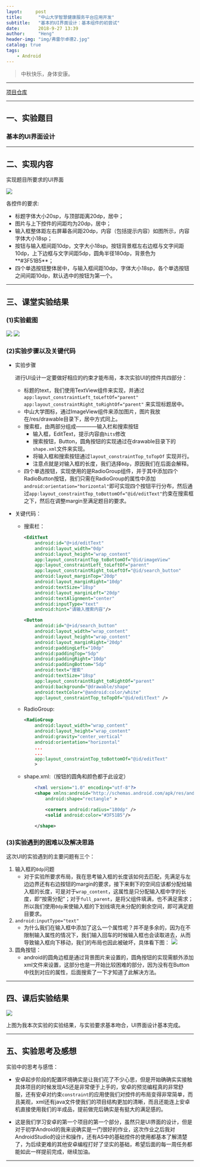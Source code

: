 ```yaml
---
layot:     post
title:      "中山大学智慧健康服务平台应用开发"
subtitle:   "基本的UI界面设计：基本组件的初尝试"
date:       2018-9-27 13:39
author:     "Heng"
header-img: "img/弗雷尔卓德2.jpg"
catalog: true
tags:
    - Android
---
```


>中秋快乐，身体安康。

---

[项目仓库](https://gitee.com/ClearLoveH/PersonalProject1)

---
## 一、实验题目 

### 基本的UI界面设计

---

## 二、实现内容

实现题目所要求的UI界面
  
![](/img/in-post/post-Android/lab1/截图/preview.jpg)


各控件的要求:

- 标题字体大小20sp，与顶部距离20dp，居中；
- 图片与上下控件的间距均为20dp，居中；
- 输入框整体距左右屏幕各间距20dp，内容（包括提示内容）如图所示，内容字体大小18sp；
- 按钮与输入框间距10dp，文字大小18sp。按钮背景框左右边框与文字间距10dp，上下边框与文字间距5dp，圆角半径180dp，背景色为**#3F51B5**；
- 四个单选按钮整体居中，与输入框间距10dp，字体大小18sp，各个单选按钮之间间距10dp，默认选中的按钮为第一个。

---

## 三、课堂实验结果
### (1)实验截图
  
![](/img/in-post/post-Android/lab1/截图/lab1_week4_1.png)
![](/img/in-post/post-Android/lab1/截图/lab1_week4_3.png)

### (2)实验步骤以及关键代码

- 实验步骤

    进行UI设计一定要做好相应的约束才能布局，本次实验UI的控件共四部分：
    - 标题的text，我们使用TextView组件来实现，并通过
    `app:layout_constraintLeft_toLeftOf="parent"`
    `app:layout_constraintRight_toRightOf="parent"`
        来实现标题居中。
    - 中山大学图标，通过ImageView组件来添加图片，图片我放在/res/drawable目录下，居中方式同上。
    - 搜索框，由两部分组成————输入栏和搜索按钮
        - 输入框，EditText，提示内容由`hits`修改
        - 搜索按钮，Button，圆角按钮的实现通过在drawable目录下的`shape.xml`文件来实现。
        - 将输入框和搜索按钮通过`layout_constraintTop_toTopOf` 实现并行。
        - 注意点就是对输入框的长度，我们选择`0dp`，原因我们在后面会解释。
    - 四个单选按钮，实现使用的是RadioGroup组件，并于其中添加四个RadioButton按钮，我们只需在RadioGroup的属性中添加`android:orientation="horizontal"`即可实现四个按钮平行分布，然后通过`app:layout_constraintTop_toBottomOf="@id/editText"`约束在搜索框之下，然后在调整margin至满足题目的要求。

- 关键代码：

    - 搜索栏：
        ```xml
        <EditText
            android:id="@+id/editText"
            android:layout_width="0dp"
            android:layout_height="wrap_content"
            app:layout_constraintTop_toBottomOf="@id/imageView"
            app:layout_constraintLeft_toLeftOf="parent"
            app:layout_constraintRight_toLeftOf="@id/search_button"
            android:layout_marginTop="20dp"
            android:layout_marginRight="10dp"
            android:textSize="18sp"
            android:layout_marginLeft="20dp"
            android:textAlignment="center"
            android:inputType="text"
            android:hint="请输入搜索内容"/>

        <Button
            android:id="@+id/search_button"
            android:layout_width="wrap_content"
            android:layout_height="wrap_content"
            android:layout_marginRight="20dp"
            android:paddingLeft="10dp"
            android:paddingTop="5dp"
            android:paddingRight="10dp"
            android:paddingBottom="5dp"
            android:text="搜索"
            android:textSize="18sp"
            app:layout_constraintRight_toRightOf="parent"
            android:background="@drawable/shape"
            android:textColor="@android:color/white"
            app:layout_constraintTop_toTopOf="@id/editText" />
        ```

    - RadioGroup:
        ```xml
        <RadioGroup
            android:layout_width="wrap_content"
            android:layout_height="wrap_content"
            android:gravity="center_vertical"
            android:orientation="horizontal"
            ...
            ...
            app:layout_constraintTop_toBottomOf="@id/editText"
            >
        ```

    - shape.xml:（按钮的圆角和颜色都于此设定）
        ```xml
            <?xml version="1.0" encoding="utf-8"?>
            <shape xmlns:android="http://schemas.android.com/apk/res/android"
                android:shape="rectangle" >

                <corners android:radius="180dp" />
                <solid android:color="#3F51B5"/>

            </shape>
        ```


### (3)实验遇到的困难以及解决思路

这次UI的实验遇到的主要问题有三个：
1. 输入框的`0dp`问题
    - 对于实验所要求布局，我在思考输入框的长度该如何去匹配，先满足与左边边界还有右边按钮的margin的要求，接下来剩下的空间应该都分配给输入框的长度，可是对于`wrap_content`，这属性是只分配输入框中字的长度，即“按需分配”；对于`full_parent`，是将父组件填满，也不满足需求；所以我们使用`0dp`来使输入框的下划线填充未分配的剩余空间，即可满足题目要求。
2. `android:inputType="text"`
    - 为什么我们在输入框中添加了这么一个属性呢？并不是多余的，因为在不限制输入属性的情况下，我们输入回车的时候输入框也会读取进去，从而导致输入框向下移动，我们的布局也因此被破坏，具体看下图：
    ![](/img/in-post/post-Android/lab1/截图/lab1_week4_2.png)
3. 圆角按钮：
    - android的圆角边框是通过背景图片来设置的，圆角按钮的实现需额外添加xml文件来设置，这部分也是一开始比较困难的部分，因为没有在Button中找到对应的属性，后面搜索了一下才知道了此解决方法。

---

## 四、课后实验结果

  ![](/img/in-post/post-Android/lab1/截图/lab1_week4_1.png)

  上图为我本次实验的实验结果，与实验要求基本吻合，UI界面设计基本完成。

---

## 五、实验思考及感想

实验中的思考与感悟：

- 安卓起步阶段的配置环境确实是让我们花了不少心思，但是开始确确实实接触具体项目的时候发现AS还是非常便于上手的，安卓的预览编程真的非常舒服，还有安卓对约束`constraint`的应用使我们对控件的布局变得非常简单，而且美观，xml还有java文件使我们的项目结构更加的清晰，而且还能连上安卓机直接使用我们的半成品，提前做完后确实是有挺大的满足感的。   

- 这是我们学习安卓的第一个项目的第一个部分，虽然只是UI界面的设计，但是对于初学Android的我来说确实是一门很好的作业，这次作业之后我对AndroidStudio的设计和操作，还有AS中的基础控件的使用都基本了解清楚了，为后续更难的其他安卓编程打好了坚实的基础，希望后面的每一周任务都能如此一样提前完成，继续加油。

---

